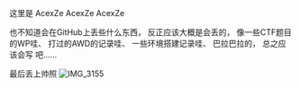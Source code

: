 这里是 AcexZe AcexZe AcexZe

也不知道会在GitHub上丢些什么东西，
反正应该大概是会丢的，
像一些CTF题目的WP哇、
打过的AWD的记录哇、
一些环境搭建记录哇、
巴拉巴拉的，
总之应该会写
吧……

最后丢上帅照
![IMG_3155](https://user-images.githubusercontent.com/95680172/194776281-84448bc2-b05c-45be-b3a3-4a3dcc1b58ef.JPG)
